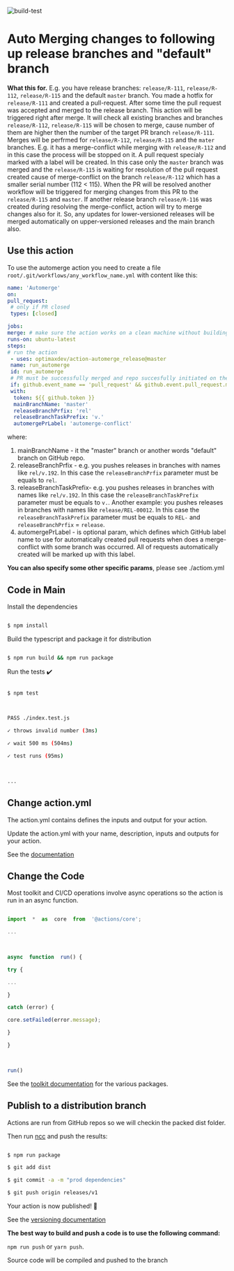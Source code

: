 ![build-test](https://github.com/optimaxdev/action-automerge_release/workflows/build-test/badge.svg)

# Auto Merging changes to following up release branches and "default" branch



**What this for.**
E.g. you have release branches:
``release/R-111``, ``release/R-112``, ``release/R-115`` and the default ``master`` branch.
You made a hotfix for ``release/R-111`` and created a pull-request. After some time the pull request was accepted and merged to the release branch. This action will be triggered right after merge. It will check all existing branches and branches ``release/R-112``, ``release/R-115`` will be chosen to merge, cause number of them are higher then the number of the target PR branch ``release/R-111``. Merges will be perfrmed for ``release/R-112``, ``release/R-115`` and the ``mater`` branches. E.g. it has a merge-conflict while merging with ``release/R-112`` and in this case the process will be stopped on it. A pull request specialy marked with a label will be created. In this case only the ``master`` branch was merged and the ``release/R-115`` is waiting for resolution of the pull request created cause of merge-conflict on the branch ``release/R-112`` which has a smaller serial number (112 < 115). When the PR will be resolved another workflow will be triggered for merging changes from this PR to the ``release/R-115`` and ``master``. If another release branch ``release/R-116`` was created during resolving the merge-conflict, action will try to merge changes also for it.
 So, any updates for lower-versioned releases will be merged automatically on upper-versioned releases and the main branch also.
  


## Use this action



To use the automerge action you need to create a file ``root/.git/workflows/any_workflow_name.yml`` with content like this:
```yaml
name: 'Automerge'
on:
pull_request:
 # only if PR closed
 types: [closed]

jobs:
merge: # make sure the action works on a clean machine without building
runs-on: ubuntu-latest
steps:
# run the action
 - uses: optimaxdev/action-automerge_release@master
 name: run_automerge
 id: run_automerge
 # PR must be successfully merged and repo succesfully initiated on the previous step
 if: github.event_name == 'pull_request' && github.event.pull_request.merged == true
 with:
  token: ${{ github.token }}
  mainBranchName: 'master'
  releaseBranchPrfix: 'rel'
  releaseBranchTaskPrefix: 'v.'
  automergePrLabel: 'automerge-conflict'

```

where:

 1. mainBranchName - it the "master" branch or another words "default" branch on GitHub repo.
 2. releaseBranchPrfix - e.g. you pushes releases in branches with names like ``rel/v.192``. In this case the ``releaseBranchPrfix`` parameter must be equals to ``rel``.
 3. releaseBranchTaskPrefix- e.g. you pushes releases in branches with names like ``rel/v.192``. In this case the ``releaseBranchTaskPrefix`` parameter must be equals to ``v.``. Another example: you pushes releases in branches with names like ``release/REL-00012``. In this case the ``releaseBranchTaskPrefix`` parameter must be equals to ``REL-`` and ``releaseBranchPrfix`` = ``release``.
 4. automergePrLabel - is optional param, which defines which GitHub label name to use for automatically created pull requests when does a merge-conflict with some branch was occurred. All of requests automatically created will be marked up with this label.

**You can also specify some other specific params**, please see ./actiom.yml

  

## Code in Main


Install the dependencies

```bash

$ npm install

```

  

Build the typescript and package it for distribution

```bash

$ npm run build && npm run package

```

  

Run the tests :heavy_check_mark:

```bash

$ npm test

  

PASS ./index.test.js

✓ throws invalid number (3ms)

✓ wait 500 ms (504ms)

✓ test runs (95ms)

  

...

```

  

## Change action.yml

  

The action.yml contains defines the inputs and output for your action.

  

Update the action.yml with your name, description, inputs and outputs for your action.

  

See the [documentation](https://help.github.com/en/articles/metadata-syntax-for-github-actions)

  

## Change the Code

  

Most toolkit and CI/CD operations involve async operations so the action is run in an async function.

  

```javascript

import  *  as  core  from  '@actions/core';

...

  

async  function  run() {

try {

...

}

catch (error) {

core.setFailed(error.message);

}

}

  

run()

```

  

See the [toolkit documentation](https://github.com/actions/toolkit/blob/master/README.md#packages) for the various packages.

  

## Publish to a distribution branch

  

Actions are run from GitHub repos so we will checkin the packed dist folder.

  

Then run [ncc](https://github.com/zeit/ncc) and push the results:

```bash

$ npm run package

$ git add dist

$ git commit -a -m "prod dependencies"

$ git push origin releases/v1

```

  

Your action is now published! :rocket:

  

See the [versioning documentation](https://github.com/actions/toolkit/blob/master/docs/action-versioning.md)

  

**The best way to build and push a code is to use the following command:**

```npm run push``` or ```yarn push```.

Source code will be compiled and pushed to the branch
